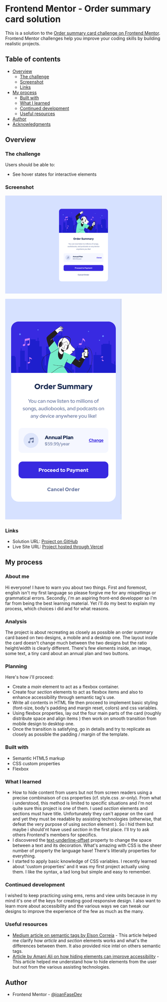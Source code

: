 # Frontend Mentor - Order summary card solution

This is a solution to the [Order summary card challenge on Frontend Mentor](https://www.frontendmentor.io/challenges/order-summary-component-QlPmajDUj). Frontend Mentor challenges help you improve your coding skills by building realistic projects.

## Table of contents

- [Overview](#overview)
  - [The challenge](#the-challenge)
  - [Screenshot](#screenshot)
  - [Links](#links)
- [My process](#my-process)
  - [Built with](#built-with)
  - [What I learned](#what-i-learned)
  - [Continued development](#continued-development)
  - [Useful resources](#useful-resources)
- [Author](#author)
- [Acknowledgments](#acknowledgments)

## Overview

### The challenge

Users should be able to:

- See hover states for interactive elements

### Screenshot

![](./images/order_summary_desktop.png)

![](./images/order_summary_mobile.png)

### Links

- Solution URL: [Project on GitHub](https://github.com/joanFaseDev/order-summary)
- Live Site URL: [Project hosted through Vercel](https://order-summary-beryl.vercel.app/)

## My process

### About me

Hi everyone! I have to warn you about two things. First and foremost, english isn't my first language so please forgive me for any mispellings or grammatical errors. Secondly, i'm an aspiring front-end developper so i'm far from being the best learning material. Yet i'll do my best to explain my process, which choices i did and for what reasons.

### Analysis

The project is about recreating as closely as possible an order summary card based on two designs, a mobile and a desktop one. The layout inside the card doesn't change much between the two designs but the ratio height/width is clearly different. There's few elements inside, an image, some text, a tiny card about an annual plan and two buttons.

### Planning

Here's how i'll proceed:

- Create a _main_ element to act as a flexbox container.
- Create four _section_ elements to act as flexbox items and also to enhance accessibility through semantic tag's use.
- Write all contents in HTML file then proceed to implement basic styling (font-size, body's padding and margin reset, colors) and css variables.
- Using flexbox properties, lay out the four main parts of the card (roughly distribute space and align items ) then work on smooth transition from mobile design to desktop one.
- Once the transition is satisfying, go in details and try to replicate as closely as possible the padding / margin of the template.

### Built with

- Semantic HTML5 markup
- CSS custom properties
- Flexbox

### What I learned

- How to hide content from users but not from screen readers using a precise combinaison of css properties (cf. style.css .sr-only). From what i understood, this method is limited to specific situations and i'm not quite sure this project is one of them. I used _section_ elements and sections must have title. Unfortunately they can't appear on the card and yet they must be readable by assisting technologies (otherwise, that defeat the very purpose of using _section_ element ). So i hid them but maybe i should'nt have used _section_ in the first place. I'll try to ask others Frontend's members for specifics.
- I discovered the [text-underline-offset](https://developer.mozilla.org/en-US/docs/Web/CSS/text-underline-offset) property to change the space between a text and its decoration. What's amazing with CSS is the sheer number of property the language have! There's litterally properties for everything.
- I started to apply basic knowledge of CSS variables. I recently learned about 'custom properties' and it was my first project actually using them. I like the syntax, a tad long but simple and easy to remember.

### Continued development

I wished to keep practicing using ems, rems and view units because in my mind it's one of the keys for creating good responsive design. I also want to learn more about accessibility and the various ways we can tweak our designs to improve the experience of the few as much as the many.

### Useful resources

- [Medium article on semantic tags by Elson Correia](https://medium.com/before-semicolon/10-html-semantic-tags-and-when-to-use-them-5ae7d7d0b0f2) - This article helped me clarify how _article_ and _section_ elements works and what's the differences between them. It also provided nice intel on others semantic tags.
- [Article by Amani Ali on how hiding elements can improve accessibility](https://www.nomensa.com/blog/how-improve-web-accessibility-hiding-elements) - This article helped me understand how to hide elements from the user but not from the various assisting technologies.

## Author

- Frontend Mentor - [@joanFaseDev](https://www.frontendmentor.io/profile/joanFaseDev)
